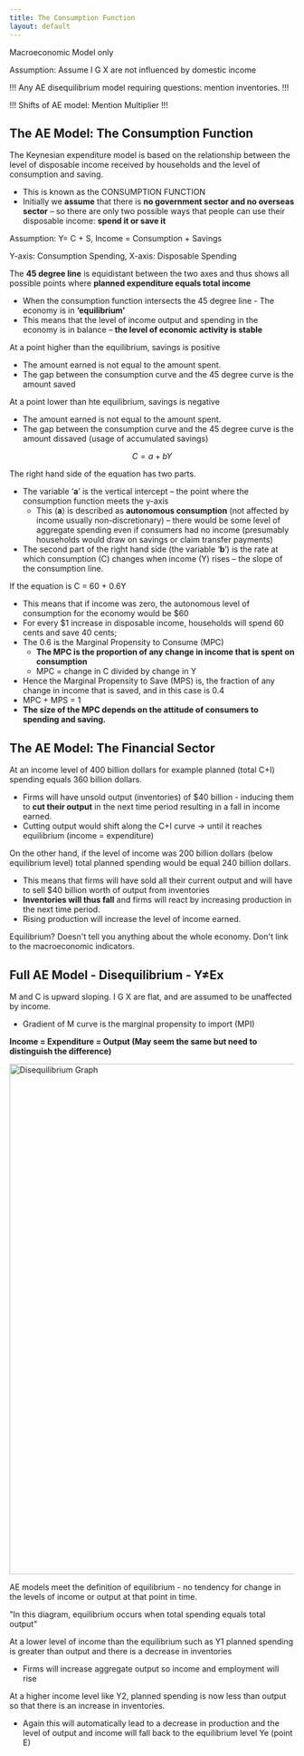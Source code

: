 ```yaml
---
title: The Consumption Function
layout: default
---
```

Macroeconomic Model only

Assumption: Assume I G X are not influenced by domestic income

!!! Any AE disequilibrium model requiring questions: mention inventories. !!!

!!! Shifts of AE model: Mention Multiplier !!!
## The AE Model: The Consumption Function

The Keynesian expenditure model is based on the relationship between the level of disposable income received by households and the level of consumption and saving. 
- This is known as the CONSUMPTION FUNCTION
- Initially we **assume** that there is **no government sector and no overseas sector** – so there are only two possible ways that people can use their disposable income: **spend it or save it**

Assumption: Y= C + S, Income = Consumption + Savings

Y-axis: Consumption Spending, X-axis: Disposable Spending

The **45 degree line** is equidistant between the two axes and thus shows all possible points where **planned expenditure equals total income**
- When the consumption function intersects the 45 degree line - The economy is in **‘equilibrium’**
- This means that the level of income output and spending in the economy is in balance – **the level of economic activity is stable**

At a point higher than the equilibrium, savings is positive
- The amount earned is not equal to the amount spent.
- The gap between the consumption curve and the 45 degree curve is the amount saved

At a point lower than hte equilibrium, savings is negative
- The amount earned is not equal to the amount spent.
- The gap between the consumption curve and the 45 degree curve is the amount dissaved (usage of accumulated savings)

$$C = a + bY$$

The right hand side of the equation has two parts.
- The variable ‘**a**’ is the vertical intercept – the point where the consumption function meets the y-axis
	- This (**a**) is described as **autonomous consumption** (not affected by income usually non-discretionary) – there would be some level of aggregate spending even if consumers had no income (presumably households would draw on savings or claim transfer payments)
- The second part of the right hand side (the variable ‘**b**’) is the rate at which consumption (C) changes when income (Y) rises – the slope of the consumption line.


If the equation is C = 60 + 0.6Y
- This means that if income was zero, the autonomous level of consumption for the economy would be $60
- For every $1 increase in disposable income, households will spend 60 cents and save 40 cents;
- The 0.6 is the Marginal Propensity to Consume (MPC)
	- **The MPC is the proportion of any change in income that is spent on consumption**
	- MPC = change in C divided by change in Y
- Hence the Marginal Propensity to Save (MPS) is, the fraction of any change in income that is saved, and in this case is 0.4
- MPC + MPS = 1
- **The size of the MPC depends on the attitude of consumers to spending and saving.**

## The AE Model: The Financial Sector

At an income level of 400 billion dollars for example planned (total C+I) spending equals 360 billion dollars.
- Firms will have unsold output (inventories) of $40 billion - inducing them to **cut their output** in the next time period resulting in a fall in income earned.
- Cutting output would shift along the C+I curve -> until it reaches equilibrium (income = expenditure)

On the other hand, if the level of income was 200 billion dollars (below equilibrium level) total planned spending would be equal 240 billion dollars.
- This means that firms will have sold all their current output and will have to sell $40 billion worth of output from inventories
- **Inventories will thus fall** and firms will react by increasing production in the next time period.
- Rising production will increase the level of income earned.

Equilibrium? Doesn't tell you anything about the whole economy. Don't link to the macroeconomic indicators.

## Full AE Model - Disequilibrium - Y≠Ex

M and C is upward sloping. I G X are flat, and are assumed to be unaffected by income.
- Gradient of M curve is the marginal propensity to import (MPI)

**Income = Expenditure = Output (May seem the same but need to distinguish the difference)**

<image src="/the-chicken-pen/assets/AE_Disequilibrium.png" alt="Disequilibrium Graph" width=900px />

AE models meet the definition of equilibrium - no tendency for change in the levels of income or output at that point in time.

"In this diagram, equilibrium occurs when total spending equals total output"

At a lower level of income than the equilibrium such as Y1 planned spending is greater than output and there is a decrease in inventories
- Firms will increase aggregate output so income and employment will rise

At a higher income level like Y2, planned spending is now less than output so that there is an increase in inventories.
- Again this will automatically lead to a decrease in production and the level of output and income will fall back to the equilibrium level Ye (point E)